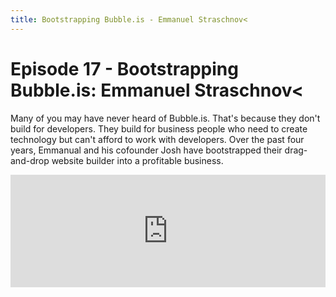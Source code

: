 ```yaml
---
title: Bootstrapping Bubble.is - Emmanuel Straschnov<
---
```


# Episode 17 - Bootstrapping Bubble.is: Emmanuel Straschnov<

Many of you may have never heard of Bubble.is. That's because they don't build for developers. They build for business people who need to create technology but can't afford to work with developers. Over the past four years, Emmanual and his cofounder Josh have bootstrapped their drag-and-drop website builder into a profitable business.

<iframe src="https://omny.fm/shows/future-of-coding/1-7-bootstrapping-bubble-is-emmanuel-straschnov/embed?style=artwork" width="100%" height="180" frameborder="0"></iframe>
